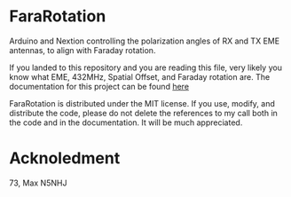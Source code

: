 # FaraRotation
Arduino and Nextion controlling the polarization angles of RX and TX EME antennas, to align with Faraday rotation.

If you landed to this repository and you are reading this file, very likely you know what EME, 432MHz, Spatial Offset, and Faraday rotation are.
The documentation for this project can be found [here](https://github.com/I8NHJ/FaraRotation/wiki)

FaraRotation is distributed under the MIT license.
If you use, modify, and distribute the code, please do not delete the references to my call both in the code and in the documentation.
It will be much appreciated.

# Acknoledment

73, Max N5NHJ
